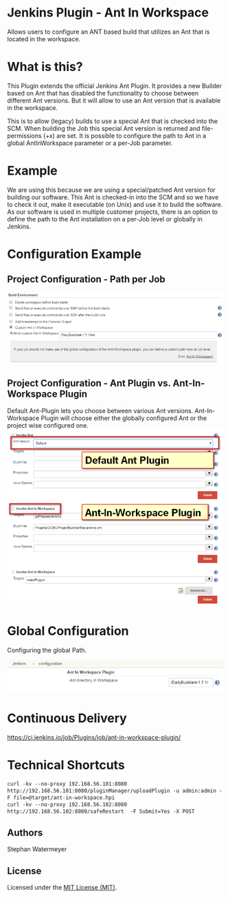 # Jenkins Plugin - Ant In Workspace

Allows users to configure an ANT based build that utilizes an Ant that is located in the workspace.

# What is this?
This Plugin extends the official Jenkins Ant Plugin. It provides a new Builder based on Ant that has disabled the functionality to choose between different Ant versions. But it will allow to use an Ant version that is available in the workspace.

This is to allow (legacy) builds to use a special Ant that is checked into the SCM. When building the Job this special Ant version is returned and file-permissions (+x) are set. It is possible to configure the path to Ant in a global AntInWorkspace parameter or a per-Job parameter.

# Example
We are using this because we are using a special/patched Ant version for building our software. This Ant is checked-in into the SCM and so we have to check it out, make it executable (on Unix) and use it to build the software. As our software is used in multiple customer projects, there is an option to define the path to the Ant installation on a per-Job level or globally in Jenkins.

# Configuration Example
## Project Configuration - Path per Job
![Alt text](/src/site/resources/project_config_2.png?raw=true "Example Project Configuration")

## Project Configuration - Ant Plugin vs. Ant-In-Workspace Plugin
Default Ant-Plugin lets you choose between various Ant versions. Ant-In-Workspace Plugin will choose either the globally configured Ant or the project wise configured one.
![Alt text](/src/site/resources/project_config_1.png?raw=true "Example Project Configuration")

# Global Configuration
Configuring the global Path.

![Alt text](/src/site/resources/global_config.png?raw=true "Example Project Configuration")

# Continuous Delivery
https://ci.jenkins.io/job/Plugins/job/ant-in-workspace-plugin/

# Technical Shortcuts
```
curl -kv --no-proxy 192.168.56.101:8080 http://192.168.56.101:8080/pluginManager/uploadPlugin -u admin:admin -F file=@target/ant-in-workspace.hpi
curl -kv --no-proxy 192.168.56.102:8080 http://192.168.56.102:8080/safeRestart  -F Submit=Yes -X POST
```
## Authors
Stephan Watermeyer

## License
Licensed under the [MIT License (MIT)](https://github.com/heremaps/buildrotator-plugin/blob/master/LICENSE).
